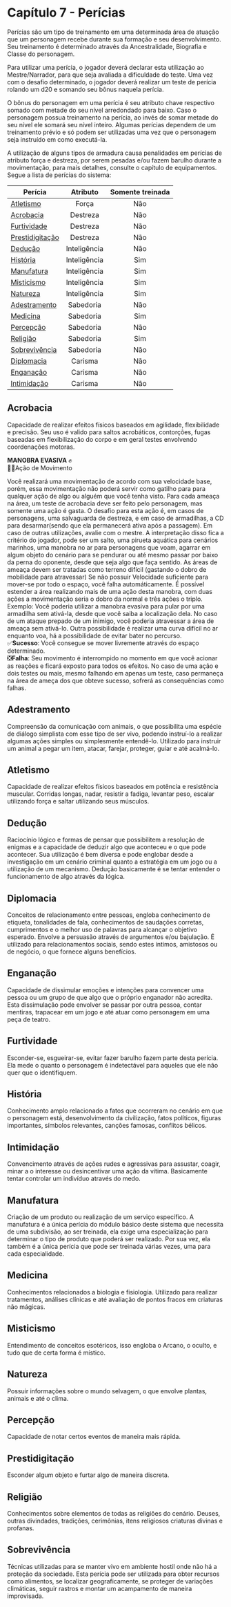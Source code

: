 # Capítulo 7 - Perícias

Perícias são um tipo de treinamento em uma determinada área de atuação que um personagem recebe durante sua formação e seu desenvolvimento. Seu treinamento é determinado através da Ancestralidade, Biografia e Classe do personagem.

Para utilizar uma perícia, o jogador deverá declarar esta utilização ao Mestre/Narrador, para que seja avaliada a dificuldade do teste. Uma vez com o desafio determinado, o jogador deverá realizar um teste de perícia rolando um d20 e somando seu bônus naquela perícia.

O bônus do personagem em uma perícia é seu atributo chave respectivo somado com metade do seu nível arredondado para baixo. Caso o personagem possua treinamento na perícia, ao invés de somar metade do seu nível ele somará seu nível inteiro. Algumas perícias dependem de um treinamento prévio e só podem ser utilizadas uma vez que o personagem seja instruído em como executá-la.

A utilização de alguns tipos de armadura causa penalidades em perícias de atributo força e destreza, por serem pesadas e/ou fazem barulho durante a movimentação, para mais detalhes, consulte o capítulo de equipamentos. Segue a lista de perícias do sistema:

| Perícia                             |   Atributo   | Somente treinada |
| ----------------------------------- | :----------: | :--------------: |
| [Atletismo](#atletismo)             |    Força     |       Não        |
| [Acrobacia](#acrobacia)             |   Destreza   |       Não        |
| [Furtividade](#furtividade)         |   Destreza   |       Não        |
| [Prestidigitação](#prestidigitacao) |   Destreza   |       Não        |
| [Dedução](#deducao)                 | Inteligência |       Não        |
| [História](#historia)               | Inteligência |       Sim        |
| [Manufatura](#manufatura)           | Inteligência |       Sim        |
| [Misticismo](#misticismo)           | Inteligência |       Sim        |
| [Natureza](#natureza)               | Inteligência |       Sim        |
| [Adestramento](#adestramento)       |  Sabedoria   |       Não        |
| [Medicina](#medicina)               |  Sabedoria   |       Sim        |
| [Percepção](#percepcao)             |  Sabedoria   |       Não        |
| [Religião](#religiao)               |  Sabedoria   |       Sim        |
| [Sobrevivência](#sobrevivencia)     |  Sabedoria   |       Não        |
| [Diplomacia](#diplomacia)           |   Carisma    |       Não        |
| [Enganação](#enganacao)             |   Carisma    |       Não        |
| [Intimidação](#intimidacao)         |   Carisma    |       Não        |

## Acrobacia <a id="acrobacia"></a>
Capacidade de realizar efeitos físicos baseados em agilidade, flexibilidade e precisão.
Seu uso é valido para saltos acrobáticos, contorções, fugas baseadas em flexibilização do corpo e em geral testes envolvendo coordenações motoras.

**MANOBRA EVASIVA** ✊
</br> 🏃‍♂️Ação de Movimento</br>

Você realizará uma movimentação de acordo com sua velocidade base, porém, essa movimentação não poderá servir como gatilho para para qualquer ação de algo ou alguém que você tenha visto. Para cada ameaça na área, um teste de acrobacia deve ser feito pelo personagem, mas somente uma ação é gasta. O desafio para esta ação é, em casos de personagens, uma salvaguarda de destreza, e em caso de armadilhas, a CD para desarmar(sendo que ela permanecerá ativa após a passagem). Em caso de outras utilizações, avalie com o mestre.
A interpretação disso fica a critério do jogador, pode ser um salto, uma pirueta aquática para cenários marinhos, uma manobra no ar para personagens que voam, agarrar em algum objeto do cenário para se pendurar ou até mesmo passar por baixo da perna do oponente, desde que seja algo que faça sentido.
As áreas de ameaça devem ser tratadas como terreno difícil (gastando o dobro de mobilidade para atravessar) Se não possuir Velocidade suficiente para mover-se por todo o espaço, você falha automáticamente. É possível estender a área realizando mais de uma ação desta manobra, com duas ações a movimentação seria o dobro da normal e três ações o triplo.</br>
Exemplo: Você poderia utilizar a manobra evasiva para pular por uma armadilha sem ativá-la, desde que você saiba a localização dela. No caso de um ataque prepado de um inimigo, você poderia atravessar a área de ameaça sem ativá-lo. Outra possibilidade é realizar uma curva difícil no ar enquanto voa, há a possibilidade de evitar bater no percurso.</br>
✅**Sucesso**: Você consegue se mover livremente através do espaço determinado.</br>
❎**Falha**: Seu movimento é interrompido no momento em que você acionar as reações e ficará exposto para todos os efeitos. No caso de uma ação e dois testes ou mais, mesmo falhando em apenas um teste, caso permaneça na área de ameça dos que obteve sucesso, sofrerá as consequências como falhas.

## Adestramento <a id="adestramento"></a>
Compreensão da comunicação com animais, o que possibilita uma espécie de diálogo simplista com esse tipo de ser vivo, podendo instruí-lo a realizar algumas ações simples ou simplesmente entendê-lo. Utilizado para instruir um animal a pegar um item, atacar, farejar, proteger, guiar e até acalmá-lo.

## Atletismo <a id="atletismo"></a>
Capacidade de realizar efeitos físicos baseados em potência e resistência muscular. Corridas longas, nadar, resistir a fadiga, levantar peso, escalar utilizando força e saltar utilizando seus músculos.

## Dedução <a id="deducao"></a>
Raciocínio lógico e formas de pensar que possibilitem a resolução de enigmas e a capacidade de deduzir algo que aconteceu e o que pode acontecer. Sua utilização é bem diversa e pode englobar desde a investigação em um cenário criminal quanto a estratégia em um jogo ou a utilização de um mecanismo. Dedução basicamente é se tentar entender o funcionamento de algo através da lógica.

## Diplomacia <a id="diplomacia"></a>
Conceitos de relacionamento entre pessoas, engloba conhecimento de etiqueta, tonalidades de fala, conhecimentos de saudações corretas, cumprimentos e o melhor uso de palavras para alcançar o objetivo esperado. Envolve a persuasão através de argumentos e/ou bajulação. É utilizado para relacionamentos sociais, sendo estes íntimos, amistosos ou de negócio, o que fornece alguns benefícios. 

## Enganação <a id="enganacao"></a>
Capacidade de dissimular emoções e intenções para convencer uma pessoa ou um grupo de que algo que o próprio enganador não acredita. Esta dissimulação pode envolver se passar por outra pessoa, contar mentiras, trapacear em um jogo e até atuar como personagem em uma peça de teatro.

## Furtividade <a id="furtividade"></a>
<!-- hihi to furtivo -->
Esconder-se, esgueirar-se, evitar fazer barulho fazem parte desta perícia. Ela mede o quanto o personagem é indetectável para aqueles que ele não quer que o identifiquem.

## História <a id="historia"></a>
Conhecimento amplo relacionado a fatos que ocorreram no cenário em que o personagem está, desenvolvimento da civilização, fatos políticos, figuras importantes, símbolos relevantes, canções famosas, conflitos bélicos.

## Intimidação <a id="intimidacao"></a>
Convencimento através de ações rudes e agressivas para assustar, coagir, minar a o interesse ou desincentivar uma ação da vítima. Basicamente tentar controlar um indivíduo através do medo.

## Manufatura <a id="manufatura"></a>
Criação de um produto ou realização de um serviço específico. A manufatura é a única perícia do módulo básico deste sistema que necessita de uma subdivisão, ao ser treinada, ela exige uma especialização para determinar o tipo de produto que poderá ser realizado. Por sua vez, ela também é a única perícia que pode ser treinada várias vezes, uma para cada especialidade.

## Medicina <a id="medicina"></a>
Conhecimentos relacionados a biologia e fisiologia. Utilizado para realizar tratamentos, análises clínicas e até avaliação de pontos fracos em criaturas não mágicas.

## Misticismo <a id="misticismo"></a>
Entendimento de conceitos esotéricos, isso engloba o Arcano, o oculto, e tudo que de certa forma é místico.

## Natureza <a id="natureza"></a>
Possuir informações sobre o mundo selvagem, o que envolve plantas, animais e até o clima.

## Percepção <a id="percepcao"></a>
Capacidade de notar certos eventos de maneira mais rápida.

## Prestidigitação <a id="prestidigitacao"></a>
Esconder algum objeto e furtar algo de maneira discreta.

## Religião <a id="religiao"></a>
Conhecimentos sobre elementos de todas as religiões do cenário. Deuses, outras divindades, tradições, cerimônias, itens religiosos criaturas divinas e profanas.

## Sobrevivência <a id="sobrevivencia"></a>
Técnicas utilizadas para se manter vivo em ambiente hostil onde não há a proteção da sociedade. Esta perícia pode ser utilizada para obter recursos como alimentos, se localizar geograficamente, se proteger de variações climáticas, seguir rastros e montar um acampamento de maneira improvisada.